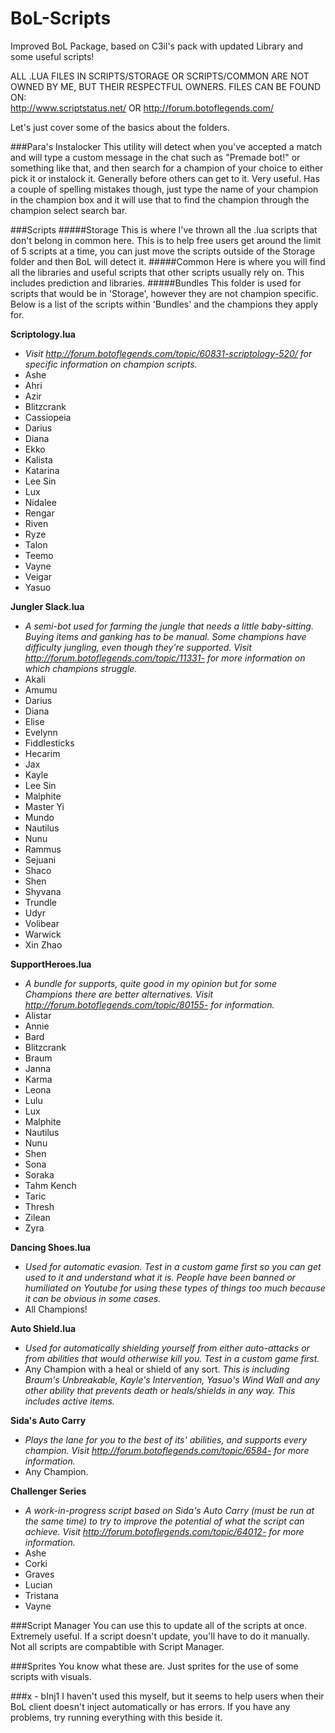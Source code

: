 # BoL-Scripts
Improved BoL Package, based on C3il's pack with updated Library and some useful scripts!

ALL .LUA FILES IN SCRIPTS/STORAGE OR SCRIPTS/COMMON ARE NOT OWNED BY ME, BUT THEIR RESPECTFUL OWNERS.
FILES CAN BE FOUND ON:  
http://www.scriptstatus.net/ OR http://forum.botoflegends.com/

Let's just cover some of the basics about the folders.

###Para's Instalocker
This utility will detect when you've accepted a match and will type a custom message in the chat such as "Premade bot!" or something like that, and then search for a champion of your choice to either pick it or instalock it. Generally before others can get to it. Very useful. Has a couple of spelling mistakes though, just type the name of your champion in the champion box and it will use that to find the champion through the champion select search bar.

###Scripts
#####Storage
This is where I've thrown all the .lua scripts that don't belong in common here. This is to help free users get around the limit of 5 scripts at a time, you can just move the scripts outside of the Storage folder and then BoL will detect it.
#####Common
Here is where you will find all the libraries and useful scripts that other scripts usually rely on. This includes prediction and libraries.
#####Bundles
This folder is used for scripts that would be in 'Storage', however they are not champion specific.
Below is a list of the scripts within 'Bundles' and the champions they apply for.

**Scriptology.lua** 
- *Visit http://forum.botoflegends.com/topic/60831-scriptology-520/ for specific information on champion scripts.*
- Ashe 
- Ahri
- Azir
- Blitzcrank
- Cassiopeia
- Darius
- Diana
- Ekko
- Kalista
- Katarina
- Lee Sin
- Lux
- Nidalee
- Rengar
- Riven
- Ryze
- Talon
- Teemo
- Vayne
- Veigar
- Yasuo

**Jungler Slack.lua** 
- *A semi-bot used for farming the jungle that needs a little baby-sitting. Buying items and ganking has to be manual. Some champions have difficulty jungling, even though they're supported. Visit http://forum.botoflegends.com/topic/11331- for more information on which champions struggle.*
- Akali 
- Amumu
- Darius
- Diana
- Elise
- Evelynn
- Fiddlesticks
- Hecarim
- Jax
- Kayle
- Lee Sin
- Malphite
- Master Yi
- Mundo
- Nautilus
- Nunu
- Rammus
- Sejuani
- Shaco
- Shen
- Shyvana
- Trundle
- Udyr
- Volibear
- Warwick
- Xin Zhao

**SupportHeroes.lua**
- *A bundle for supports, quite good in my opinion but for some Champions there are better alternatives. Visit http://forum.botoflegends.com/topic/80155- for information.*
- Alistar
- Annie
- Bard
- Blitzcrank
- Braum
- Janna
- Karma
- Leona
- Lulu
- Lux
- Malphite
- Nautilus
- Nunu
- Shen
- Sona
- Soraka
- Tahm Kench
- Taric
- Thresh
- Zilean
- Zyra

**Dancing Shoes.lua**
- *Used for automatic evasion. Test in a custom game first so you can get used to it and understand what it is. People have been banned or humiliated on Youtube for using these types of things too much because it can be obvious in some cases.*
- All Champions!

**Auto Shield.lua**
- *Used for automatically shielding yourself from either auto-attacks or from abilities that would otherwise kill you. Test in a custom game first.*
- Any Champion with a heal or shield of any sort. *This is including Braum's Unbreakable, Kayle's Intervention, Yasuo's Wind Wall and any other ability that prevents death or heals/shields in any way. This includes active items.*

**Sida's Auto Carry**
- *Plays the lane for you to the best of its' abilities, and supports every champion. Visit http://forum.botoflegends.com/topic/6584- for more information.*
- Any Champion.

**Challenger Series**
- *A work-in-progress script based on Sida's Auto Carry (must be run at the same time) to try to improve the potential of what the script can achieve. Visit http://forum.botoflegends.com/topic/64012- for more information.*
- Ashe
- Corki
- Graves
- Lucian
- Tristana
- Vayne

###Script Manager
You can use this to update all of the scripts at once. Extremely useful.
If a script doesn't update, you'll have to do it manually. Not all scripts are compabtible with Script Manager.

###Sprites
You know what these are.
Just sprites for the use of some scripts with visuals.

###x - bInj1
I haven't used this myself, but it seems to help users when their BoL client doesn't inject automatically or has errors.
If you have any problems, try running everything with this beside it.

